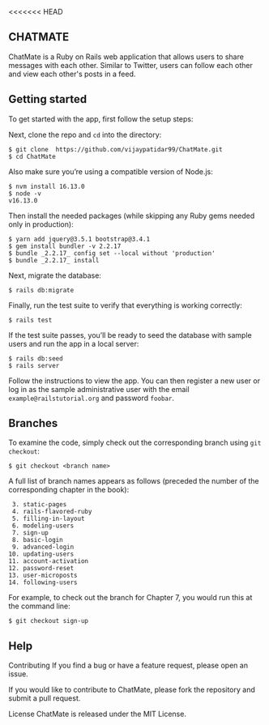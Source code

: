 <<<<<<< HEAD
## CHATMATE
ChatMate is a Ruby on Rails web application that allows users to share messages with each other. Similar to Twitter, users can follow each other and view each other's posts in a feed.

## Getting started

To get started with the app, first follow the setup steps:

Next, clone the repo and `cd` into the directory:

```
$ git clone  https://github.com/vijaypatidar99/ChatMate.git 
$ cd ChatMate
```

Also make sure you’re using a compatible version of Node.js:

```
$ nvm install 16.13.0
$ node -v
v16.13.0
```

Then install the needed packages (while skipping any Ruby gems needed only in production):

```
$ yarn add jquery@3.5.1 bootstrap@3.4.1
$ gem install bundler -v 2.2.17
$ bundle _2.2.17_ config set --local without 'production'
$ bundle _2.2.17_ install
```

Next, migrate the database:

```
$ rails db:migrate
```

Finally, run the test suite to verify that everything is working correctly:

```
$ rails test
```

If the test suite passes, you’ll be ready to seed the database with sample users and run the app in a local server:

```
$ rails db:seed
$ rails server
```

Follow the instructions to view the app. You can then register a new user or log in as the sample administrative user with the email `example@railstutorial.org` and password `foobar`.


## Branches

To examine the code, simply check out the corresponding branch using `git checkout`:

```
$ git checkout <branch name>
```

A full list of branch names appears as follows (preceded the number of the corresponding chapter in the book):

```
 3. static-pages
 4. rails-flavored-ruby
 5. filling-in-layout
 6. modeling-users
 7. sign-up
 8. basic-login
 9. advanced-login
10. updating-users
11. account-activation
12. password-reset
13. user-microposts
14. following-users
```

For example, to check out the branch for Chapter 7, you would run this at the command line:

```
$ git checkout sign-up
```

## Help

Contributing If you find a bug or have a feature request, please open an issue.

If you would like to contribute to ChatMate, please fork the repository and submit a pull request.

License ChatMate is released under the MIT License.
